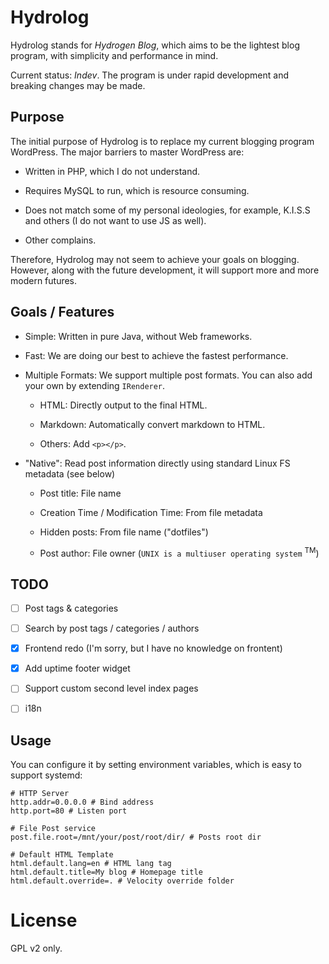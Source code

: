# Hydrolog

Hydrolog stands for *Hydrogen Blog*, which aims to be the lightest blog program, with simplicity and performance in mind.

Current status: *Indev*. The program is under rapid development and breaking changes may be made.

## Purpose

The initial purpose of Hydrolog is to replace my current blogging program WordPress. The major barriers to master WordPress are:

* Written in PHP, which I do not understand.

* Requires MySQL to run, which is resource consuming.

* Does not match some of my personal ideologies, for example, K.I.S.S and others (I do not want to use JS as well).

* Other complains.

Therefore, Hydrolog may not seem to achieve your goals on blogging. However, along with the future development, it will support more and more modern futures.

## Goals / Features

* Simple: Written in pure Java, without Web frameworks.

* Fast: We are doing our best to achieve the fastest performance.

* Multiple Formats: We support multiple post formats. You can also add your own by extending `IRenderer`.

  * HTML: Directly output to the final HTML.
  
  * Markdown: Automatically convert markdown to HTML.
  
  * Others: Add `<p></p>`.

* "Native": Read post information directly using standard Linux FS metadata (see below)

  * Post title: File name
  
  * Creation Time / Modification Time: From file metadata
  
  * Hidden posts: From file name ("dotfiles")
  
  * Post author: File owner (`UNIX is a multiuser operating system` <sup>TM</sup>)

## TODO

- [ ] Post tags & categories

- [ ] Search by post tags / categories / authors

- [x] Frontend redo (I'm sorry, but I have no knowledge on frontent)

- [x] Add uptime footer widget

- [ ] Support custom second level index pages

- [ ] i18n

## Usage

You can configure it by setting environment variables, which is easy to support systemd:

```
# HTTP Server
http.addr=0.0.0.0 # Bind address
http.port=80 # Listen port

# File Post service
post.file.root=/mnt/your/post/root/dir/ # Posts root dir

# Default HTML Template
html.default.lang=en # HTML lang tag
html.default.title=My blog # Homepage title
html.default.override=. # Velocity override folder
```

# License

GPL v2 only.